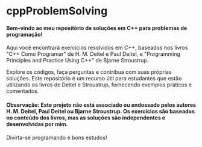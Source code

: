 # cppProblemSolving
 #### Bem-vindo ao meu repositório de soluções em C++ para problemas de programação! 
 
Aqui você encontrará exercícios resolvidos em C++, baseados nos livros "C++ Como Programar" de H. M. Deitel e Paul Deitel, e "Programming Principles and Practice Using C++" de Bjarne Stroustrup.
 


Explore os códigos, faça perguntas e contribua com suas próprias soluções. Este repositório é um recurso útil para estudantes que estão utilizando os livros de Deitel e Stroustrup, fornecendo exemplos práticos e comentados.

#### Observação: Este projeto não está associado ou endossado pelos autores H. M. Deitel, Paul Deitel ou Bjarne Stroustrup. Os exercícios são baseados no conteúdo dos livros, mas as soluções são independentes e desenvolvidas por mim.

Divirta-se programando e bons estudos!
